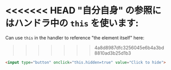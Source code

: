 <<<<<<< HEAD
"自分自身" の参照にはハンドラ中の `this` を使います:
=======
Can use `this` in the handler to reference "the element itself" here:
>>>>>>> 4a8d8987dfc3256045e6b4a3bd8810ad3b25d1b3

```html run height=50
<input type="button" onclick="this.hidden=true" value="Click to hide">
```
